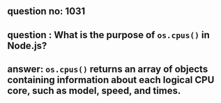 
      
## question no: 1031

## question : What is the purpose of `os.cpus()` in Node.js?

## answer: `os.cpus()` returns an array of objects containing information about each logical CPU core, such as model, speed, and times.
      
